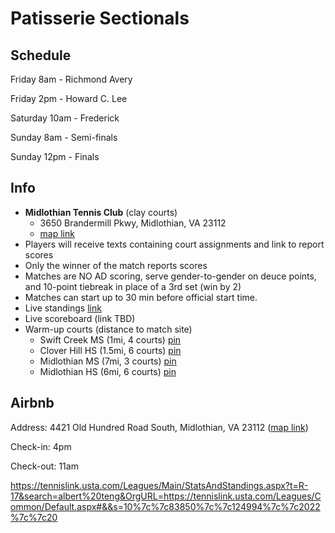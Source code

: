 # Patisserie Sectionals

## Schedule
Friday 8am - Richmond Avery

Friday 2pm - Howard C. Lee

Saturday 10am - Frederick 

Sunday 8am - Semi-finals

Sunday 12pm - Finals

## Info
- **Midlothian Tennis Club** (clay courts) 
	- 3650 Brandermill Pkwy, Midlothian, VA 23112 
	- [map link](https://goo.gl/maps/28ge8sN9RtD2u3uH9)
- Players will receive texts containing court assignments and link to report scores 
- Only the winner of the match reports scores
- Matches are NO AD scoring, serve gender-to-gender on deuce points, and 10-point tiebreak in place of a 3rd set (win by 2)
- Matches can start up to 30 min before official start time.
- Live standings [link](https://tennislink.usta.com/Leagues/Main/StatsAndStandings.aspx?t=10&SearchType=20&FlightID=DB00F1FBA9D0A926A5042B6A&SubFlightID=DB0011DC1390B93AE2D94D7A7908AFBE5D&CYear=2022)
- Live scoreboard (link TBD)
- Warm-up courts (distance to match site)
	- Swift Creek MS (1mi, 4 courts) [pin](https://goo.gl/maps/gS8gYs86r7eJkw2A7)
	- Clover Hill HS (1.5mi, 6 courts) [pin](https://goo.gl/maps/4aFwxcAQRYPo7dFU6)
	- Midlothian MS (7mi, 3 courts) [pin](https://goo.gl/maps/zYGhJmviJjzh4SCP7)
	- Midlothian HS (6mi, 6 courts) [pin](https://goo.gl/maps/pfTnNtsfbkGF63LA6)

## Airbnb

Address: 4421 Old Hundred Road South, Midlothian, VA 23112 ([map link](https://goo.gl/maps/GPow25DVWFRvLVae7))

Check-in: 4pm

Check-out: 11am

https://tennislink.usta.com/Leagues/Main/StatsAndStandings.aspx?t=R-17&search=albert%20teng&OrgURL=https://tennislink.usta.com/Leagues/Common/Default.aspx#&&s=10%7c%7c83850%7c%7c124994%7c%7c2022%7c%7c20



